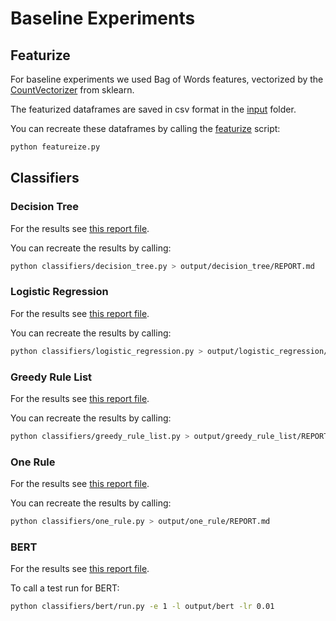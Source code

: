 # Baseline Experiments

## Featurize

For baseline experiments we used Bag of Words features, vectorized by the [CountVectorizer](https://scikit-learn.org/stable/modules/generated/sklearn.feature_extraction.text.CountVectorizer.html) from sklearn.

The featurized dataframes are saved in csv format in the [input](input) folder.

You can recreate these dataframes by calling the [featurize](featurize.py) script:

```bash
python featureize.py
```

## Classifiers

### Decision Tree

For the results see [this report file](output/decision_tree/REPORT.md).

You can recreate the results by calling:

```bash
python classifiers/decision_tree.py > output/decision_tree/REPORT.md
```

### Logistic Regression 

For the results see [this report file](output/logistic_regression/REPORT.md).

You can recreate the results by calling:

```bash
python classifiers/logistic_regression.py > output/logistic_regression/REPORT.md
```

### Greedy Rule List 

For the results see [this report file](output/greedy_rule_list/REPORT.md).

You can recreate the results by calling:

```bash
python classifiers/greedy_rule_list.py > output/greedy_rule_list/REPORT.md
```

### One Rule 

For the results see [this report file](output/one_rule/REPORT.md).

You can recreate the results by calling:

```bash
python classifiers/one_rule.py > output/one_rule/REPORT.md
```

### BERT

For the results see [this report file](output/bert/REPORT.md).

To call a test run for BERT:

```bash
python classifiers/bert/run.py -e 1 -l output/bert -lr 0.01
```
